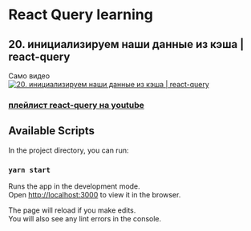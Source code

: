 # React Query learning
## 20. инициализируем наши данные из кэша | react-query
Само видео   
[![20. инициализируем наши данные из кэша | react-query](https://yt-embed.herokuapp.com/embed?v=b54Y6QnZ2l0)](https://youtu.be/b54Y6QnZ2l0)

### [плейлист react-query на youtube](https://youtube.com/playlist?list=PL5MDzsMECm45ZzoJ0F2-50aAvbbNd47_E)

## Available Scripts
In the project directory, you can run:

### `yarn start`

Runs the app in the development mode.\
Open [http://localhost:3000](http://localhost:3000) to view it in the browser.

The page will reload if you make edits.\
You will also see any lint errors in the console.

